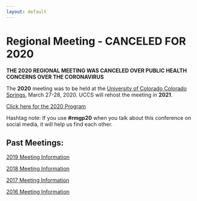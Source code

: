 ```yaml
---
layout: default
---
```


# Regional Meeting - CANCELED FOR 2020

**THE 2020 REGIONAL MEETING WAS CANCELED OVER PUBLIC HEALTH CONCERNS OVER THE CORONAVIRUS**

The **2020** meeting was to be held at the [University of Colorado Colorado Springs](https://www.uccs.edu/), March 27-28, 2020. UCCS will rehost the meeting in **2021**.

[Click here for the 2020 Program](https://iliff.github.io/rmgp/meeting_2020_program.pdf) 

Hashtag note: If you use **#rmgp20** when you talk about this conference on social media, it will help us find each other. 

## Past Meetings: 

[2019 Meeting Information](https://iliff.github.io/rmgp/meeting_2019.html)

[2018 Meeting Information](https://religion.byu.edu/rmgp)

[2017 Meeting Information](https://iliff.github.io/rmgp/meeting_2017.html)

[2016 Meeting Information](https://iliff.github.io/rmgp/meeting_2016.html)
